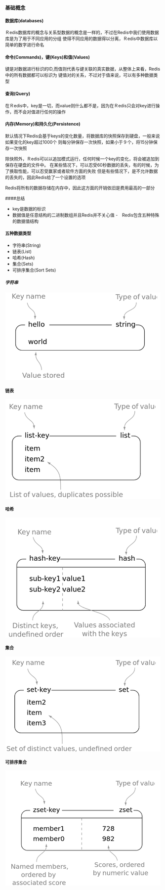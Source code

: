### 基础概念

#### 数据库(databases)
Ｒedis数据库的概念与关系型数据的概念是一样的，不过在Redis中我们使用数据库是为了用于不同应用的分组
使得不同应用的数据得以分离，Ｒedis中数据库以简单的数字进行命名

#### 命令(Commands)，键(Keys)和值(Values)
键是对数据进行标识的ID,而值则代表与键关联的真实数据，从整体上来看，Redis中的所有数据都可以标识为
键值对的关系，不过对于值来说，可以有多种数据类型

#### 查询(Query)
在Ｒedis中，key是一切，而value则什么都不是，因为在Ｒedis只会对key进行操作，而不会对值进行任何的操作

#### 内存(Memory)和持久化(Persistence)
默认情况下Redis会基于keys的变化数量，将数据库的快照保存到硬盘，一般来说如果变化的key超过1000个
则每分钟保存一次快照，如果小于９个，将15分钟保存一次快照

除快照外，Ｒedis可以以追加模式运行，任何时候一个key的变化，将会被追加到保存在硬盘的文件中。
在某些情况下，可以忍受60秒数据的丢失，有的时候，为了换取性能，可以忍受赢家或者软件方面的失败
但是有些情况下，是不允许数据的丢失的，因此Redis给了一个设置的选项

Redis将所有的数据存储在内存中，因此这方面的开销依旧是费用最高的一部分

####总结
- key是数据的标识
- 数据值是任意结构的二进制数组并且Redis并不关心值
-　Redis包含五种特殊的数据值结构

#### 五种数据类型
- 字符串(String)
- 链表(List)
- 哈希(Hash)
- 集合(Sets)
- 可排序集合(Sort Sets)

##### 字符串
![](/assets/string.png)


#### 链表
![](/assets/list.png)

#### 哈希
![](/assets/hash.png)

#### 集合
![](/assets/set.png)

#### 可排序集合
![](/assets/sort_set.png)

